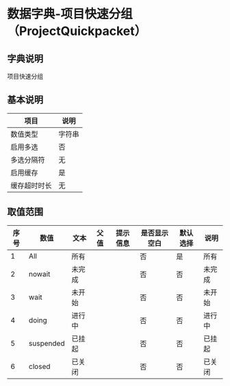 # 数据字典-项目快速分组（ProjectQuickpacket）
## 字典说明
项目快速分组

## 基本说明
| 项目 | 说明 |
| -- | -- |
| 数值类型 | 字符串 |
| 启用多选 | 否 |
| 多选分隔符 | 无 |
| 启用缓存 | 是 |
| 缓存超时时长 | 无 |

## 取值范围
| 序号 | 数值 | 文本 | 父值 | 提示信息 | 是否显示空白 | 默认选择 | 说明 |
| -- | -- | -- | -- | -- | -- | -- | -- |
| 1 | All | 所有 |  |  | 否 | 是 | 所有 |
| 2 | nowait | 未完成 |  |  | 否 | 否 | 未完成 |
| 3 | wait | 未开始 |  |  | 否 | 否 | 未开始 |
| 4 | doing | 进行中 |  |  | 否 | 否 | 进行中 |
| 5 | suspended | 已挂起 |  |  | 否 | 否 | 已挂起 |
| 6 | closed | 已关闭 |  |  | 否 | 否 | 已关闭 |

